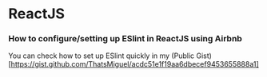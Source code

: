 # ReactJS

### How to configure/setting up ESlint in ReactJS using Airbnb
You can check how to set up ESlint quickly in my (Public Gist)[https://gist.github.com/ThatsMiguel/acdc51e1f19aa6dbecef9453655888a1]
